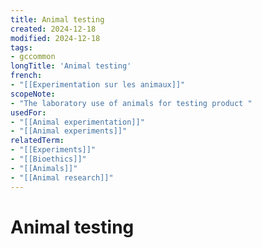 ```yaml
---
title: Animal testing
created: 2024-12-18
modified: 2024-12-18
tags:
- gccommon
longTitle: 'Animal testing'
french:
- "[[Experimentation sur les animaux]]"
scopeNote:
- "The laboratory use of animals for testing product "
usedFor:
- "[[Animal experimentation]]"
- "[[Animal experiments]]"
relatedTerm:
- "[[Experiments]]"
- "[[Bioethics]]"
- "[[Animals]]"
- "[[Animal research]]"
---
```

# Animal testing
